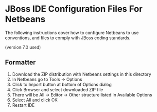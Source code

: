 JBoss IDE Configuration Files For Netbeans
==========================================
The following instructions cover how to configure Netbeans to use conventions, and files to comply with JBoss coding standards.

(version 7.0 used)

Formatter
---------
1. Download the ZIP distribution with Netbeans settings in this directory
2. In Netbeans go to Tools -> Options
3. Click to Import button at bottom of Options dialog
4. Click Browser and select downloaded ZIP file
5. There will be All -> Editor -> Other structure listed in Available Options
6. Select All and click OK
7. Restart IDE
